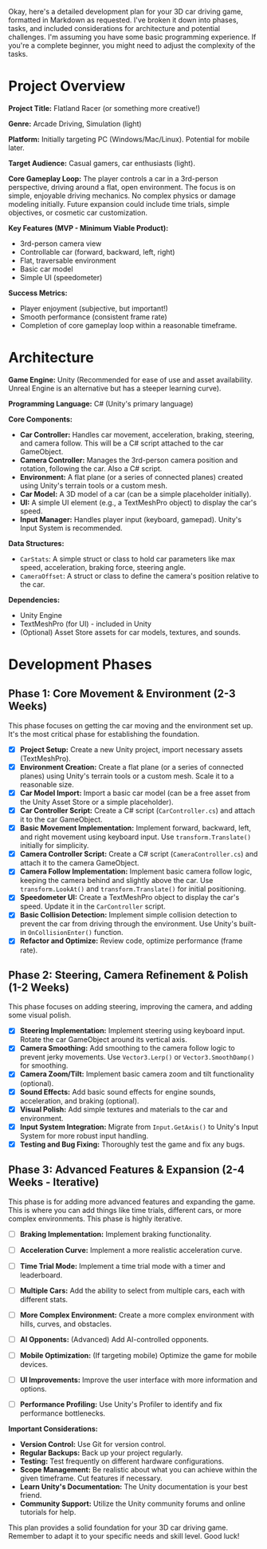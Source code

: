 Okay, here's a detailed development plan for your 3D car driving game, formatted in Markdown as requested.  I've broken it down into phases, tasks, and included considerations for architecture and potential challenges.  I'm assuming you have some basic programming experience.  If you're a complete beginner, you might need to adjust the complexity of the tasks.

# Project Overview

**Project Title:** Flatland Racer (or something more creative!)

**Genre:** Arcade Driving, Simulation (light)

**Platform:** Initially targeting PC (Windows/Mac/Linux).  Potential for mobile later.

**Target Audience:** Casual gamers, car enthusiasts (light).

**Core Gameplay Loop:** The player controls a car in a 3rd-person perspective, driving around a flat, open environment.  The focus is on simple, enjoyable driving mechanics.  No complex physics or damage modeling initially.  Future expansion could include time trials, simple objectives, or cosmetic car customization.

**Key Features (MVP - Minimum Viable Product):**

*   3rd-person camera view
*   Controllable car (forward, backward, left, right)
*   Flat, traversable environment
*   Basic car model
*   Simple UI (speedometer)

**Success Metrics:**

*   Player enjoyment (subjective, but important!)
*   Smooth performance (consistent frame rate)
*   Completion of core gameplay loop within a reasonable timeframe.

# Architecture

**Game Engine:** Unity (Recommended for ease of use and asset availability.  Unreal Engine is an alternative but has a steeper learning curve).

**Programming Language:** C# (Unity's primary language)

**Core Components:**

*   **Car Controller:**  Handles car movement, acceleration, braking, steering, and camera follow.  This will be a C# script attached to the car GameObject.
*   **Camera Controller:**  Manages the 3rd-person camera position and rotation, following the car.  Also a C# script.
*   **Environment:**  A flat plane (or a series of connected planes) created using Unity's terrain tools or a custom mesh.
*   **Car Model:**  A 3D model of a car (can be a simple placeholder initially).
*   **UI:**  A simple UI element (e.g., a TextMeshPro object) to display the car's speed.
*   **Input Manager:** Handles player input (keyboard, gamepad). Unity's Input System is recommended.

**Data Structures:**

*   `CarStats`:  A simple struct or class to hold car parameters like max speed, acceleration, braking force, steering angle.
*   `CameraOffset`:  A struct or class to define the camera's position relative to the car.

**Dependencies:**

*   Unity Engine
*   TextMeshPro (for UI) - included in Unity
*   (Optional) Asset Store assets for car models, textures, and sounds.

# Development Phases

## Phase 1: Core Movement & Environment (2-3 Weeks)

This phase focuses on getting the car moving and the environment set up.  It's the most critical phase for establishing the foundation.

*   [x] **Project Setup:** Create a new Unity project, import necessary assets (TextMeshPro).
*   [x] **Environment Creation:** Create a flat plane (or a series of connected planes) using Unity's terrain tools or a custom mesh.  Scale it to a reasonable size.
*   [x] **Car Model Import:** Import a basic car model (can be a free asset from the Unity Asset Store or a simple placeholder).
*   [x] **Car Controller Script:** Create a C# script (`CarController.cs`) and attach it to the car GameObject.
*   [x] **Basic Movement Implementation:** Implement forward, backward, left, and right movement using keyboard input.  Use `transform.Translate()` initially for simplicity.
*   [x] **Camera Controller Script:** Create a C# script (`CameraController.cs`) and attach it to the camera GameObject.
*   [x] **Camera Follow Implementation:** Implement basic camera follow logic, keeping the camera behind and slightly above the car.  Use `transform.LookAt()` and `transform.Translate()` for initial positioning.
*   [x] **Speedometer UI:** Create a TextMeshPro object to display the car's speed.  Update it in the `CarController` script.
*   [x] **Basic Collision Detection:** Implement simple collision detection to prevent the car from driving through the environment.  Use Unity's built-in `OnCollisionEnter()` function.
*   [x] **Refactor and Optimize:** Review code, optimize performance (frame rate).

## Phase 2: Steering, Camera Refinement & Polish (1-2 Weeks)

This phase focuses on adding steering, improving the camera, and adding some visual polish.

*   [x] **Steering Implementation:** Implement steering using keyboard input.  Rotate the car GameObject around its vertical axis.
*   [x] **Camera Smoothing:** Add smoothing to the camera follow logic to prevent jerky movements.  Use `Vector3.Lerp()` or `Vector3.SmoothDamp()` for smoothing.
*   [x] **Camera Zoom/Tilt:** Implement basic camera zoom and tilt functionality (optional).
*   [x] **Sound Effects:** Add basic sound effects for engine sounds, acceleration, and braking (optional).
*   [x] **Visual Polish:** Add simple textures and materials to the car and environment.
*   [x] **Input System Integration:** Migrate from `Input.GetAxis()` to Unity's Input System for more robust input handling.
*   [x] **Testing and Bug Fixing:** Thoroughly test the game and fix any bugs.

## Phase 3:  Advanced Features & Expansion (2-4 Weeks - Iterative)

This phase is for adding more advanced features and expanding the game.  This is where you can add things like time trials, different cars, or more complex environments.  This phase is highly iterative.

*   [ ] **Braking Implementation:** Implement braking functionality.
*   [ ] **Acceleration Curve:** Implement a more realistic acceleration curve.
*   [ ] **Time Trial Mode:** Implement a time trial mode with a timer and leaderboard.
*   [ ] **Multiple Cars:** Add the ability to select from multiple cars, each with different stats.
*   [ ] **More Complex Environment:** Create a more complex environment with hills, curves, and obstacles.
*   [ ] **AI Opponents:** (Advanced) Add AI-controlled opponents.
*   [ ] **Mobile Optimization:** (If targeting mobile) Optimize the game for mobile devices.
*   [ ] **UI Improvements:** Improve the user interface with more information and options.
*   [ ] **Performance Profiling:** Use Unity's Profiler to identify and fix performance bottlenecks.



**Important Considerations:**

*   **Version Control:** Use Git for version control.
*   **Regular Backups:** Back up your project regularly.
*   **Testing:** Test frequently on different hardware configurations.
*   **Scope Management:** Be realistic about what you can achieve within the given timeframe.  Cut features if necessary.
*   **Learn Unity's Documentation:**  The Unity documentation is your best friend.
*   **Community Support:**  Utilize the Unity community forums and online tutorials for help.



This plan provides a solid foundation for your 3D car driving game. Remember to adapt it to your specific needs and skill level. Good luck!
